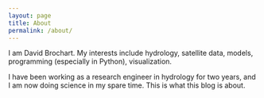 ```yaml
---
layout: page
title: About
permalink: /about/
---
```


I am David Brochart. My interests include hydrology, satellite data, models, programming (especially in Python), visualization.

I have been working as a research engineer in hydrology for two years, and I am now doing science in my spare time. This is what this blog is about.
